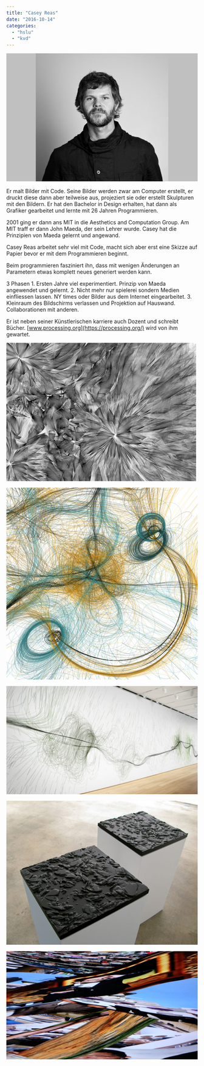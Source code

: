 ```yaml
---
title: "Casey Reas"
date: "2016-10-14"
categories: 
  - "hslu"
  - "kvd"
---
```


[![caseyreas](./images/CaseyReas.jpg)](http://blog.thecell.eu/wp-content/uploads/2016/10/CaseyReas.jpg)

Er malt Bilder mit Code. Seine Bilder werden zwar am Computer erstellt, er druckt diese dann aber teilweise aus, projeziert sie oder erstellt Skulpturen mit den Bildern. Er hat den Bachelor in Design erhalten, hat dann als Grafiker gearbeitet und lernte mit 26 Jahren Programmieren.

2001 ging er dann ans MIT in die Aesthetics and Computation Group. Am MIT traff er dann John Maeda, der sein Lehrer wurde. Casey hat die Prinzipien von Maeda gelernt und angewand.

Casey Reas arbeitet sehr viel mit Code, macht sich aber erst eine Skizze auf Papier bevor er mit dem Programmieren beginnt.

Beim programmieren fasziniert ihn, dass mit wenigen Änderungen an Parametern etwas komplett neues generiert werden kann.

3 Phasen 1. Ersten Jahre viel experimentiert. Prinzip von Maeda angewendet und gelernt. 2. Nicht mehr nur spielerei sondern Medien einfliessen lassen. NY times oder Bilder aus dem Internet eingearbeitet. 3. Kleinraum des Bildschirms verlassen und Projektion auf Hauswand. Collaborationen mit anderen.

Er ist neben seiner Künstlerischen karriere auch Dozent und schreibt Bücher. [www.processing.org](https://processing.org/) wird von ihm gewartet.

[![caseyreas1](./images/CaseyReas1.jpg)](http://blog.thecell.eu/wp-content/uploads/2016/10/CaseyReas1.jpg)

[![caseyreas2](./images/CaseyReas2.jpg)](http://blog.thecell.eu/wp-content/uploads/2016/10/CaseyReas2.jpg)

[![caseyreas3](./images/CaseyReas3.jpg)](http://blog.thecell.eu/wp-content/uploads/2016/10/CaseyReas3.jpg)

[![caseyreas4](./images/CaseyReas4.jpg)](http://blog.thecell.eu/wp-content/uploads/2016/10/CaseyReas4.jpg)

[![caseyreas5](./images/CaseyReas5.jpg)](http://blog.thecell.eu/wp-content/uploads/2016/10/CaseyReas5.jpg)
